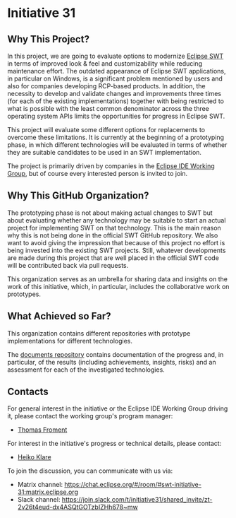 # Initiative 31

## Why This Project?

In this project, we are going to evaluate options to modernize [Eclipse SWT](https://github.com/eclipse-platform/eclipse.platform.swt/) in terms of improved look & feel and customizability while reducing maintenance effort. The outdated appearance of Eclipse SWT applications, in particular on Windows, is a significant problem mentioned by users and also for companies developing RCP-based products. In addition, the necessity to develop and validate changes and improvements three times (for each of the existing implementations) together with being restricted to what is possible with the least common denominator across the three operating system APIs limits the opportunities for progress in Eclipse SWT.

This project will evaluate some different options for replacements to overcome these limitations. 
It is currently at the beginning of a prototyping phase, in which different technologies will be evaluated in terms of whether they are suitable candidates to be used in an SWT implementation.

The project is primarily driven by companies in the [Eclipse IDE Working Group](https://eclipseide.org/working-group/), but of course every interested person is invited to join.


## Why This GitHub Organization?

The prototyping phase is not about making actual changes to SWT but about evaluating whether any technology may be suitable to start an actual project for implementing SWT on that technology. 
This is the main reason why this is not being done in the official SWT GitHub repository.
We also want to avoid giving the impression that because of this project no effort is being invested into the existing SWT projects.
Still, whatever developments are made during this project that are well placed in the official SWT code will be contributed back via pull requests.

This organization serves as an umbrella for sharing data and insights on the work of this initiative, which, in particular, includes the collaborative work on prototypes.

## What Achieved so Far?

This organization contains different repositories with prototype implementations for different technologies.

The [documents repository](https://github.com/swt-initiative31/documents) contains documentation of the progress and, in particular, of the results (including achievements, insights, risks) and an assessment for each of the investigated technologies.

## Contacts

For general interest in the initiative or the Eclipse IDE Working Group driving it, please contact the working group's program manager:
- [Thomas Froment](mailto:thomas.froment@eclipse-foundation.org)

For interest in the initiative's progress or technical details, please contact:
- [Heiko Klare](mailto:heiko.klare@vector.com)

To join the discussion, you can communicate with us via:
- Matrix channel: https://chat.eclipse.org/#/room/#swt-initiative-31:matrix.eclipse.org 
- Slack channel: https://join.slack.com/t/initiative31/shared_invite/zt-2v26t4eud-dx4ASQtGOTzbIZHh678~mw
